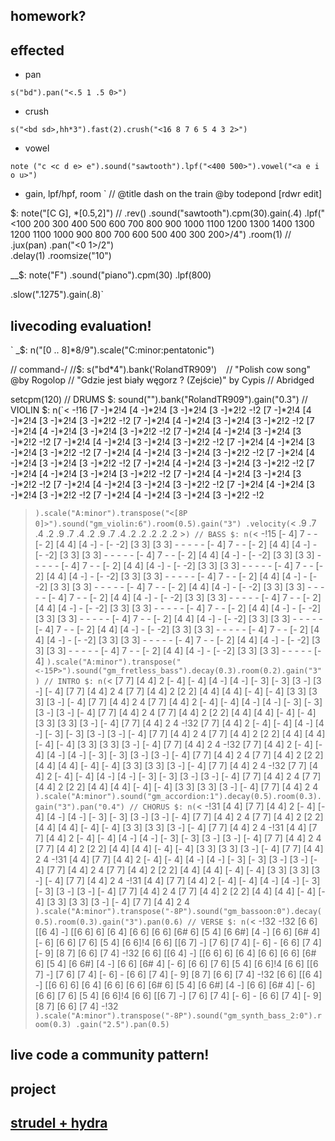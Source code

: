 ## homework?

## effected

- pan

`s("bd").pan("<.5 1 .5 0>")`

- crush

`s("<bd sd>,hh*3").fast(2).crush("<16 8 7 6 5 4 3 2>")`

- vowel

`note ("c <c d e> e").sound("sawtooth").lpf("<400 500>").vowel("<a e i o u>")`

- gain, lpf/hpf, room
`
// @title dash on the train @by todepond [rdwr edit]

$: note("[C G], <D Fb B C A>*[0.5,2]")
  // .rev()
  .sound("sawtooth").cpm(30).gain(.4)
.lpf("<100 200 300 400 500 600 700 800 900 1000 1100 1200 1300 1400 1300 1200 1100 1000 900 800 700 600 500 400 300 200>/4")
  .room(1)
  // .jux(pan)
  .pan("<0 1>/2")  
.delay(1)
.roomsize("10")

__$: note("F")
  .sound("piano").cpm(30)
  .lpf(800)
  
.slow(".1275").gain(.8)`

## livecoding evaluation!
`
_$: n("[0 .. 8]*8/9").scale("C:minor:pentatonic")

// command-/
//$: s("bd*4").bank('RolandTR909')
`
`
// "Polish cow song" @by Rogolop
// "Gdzie jest biały węgorz ? (Zejście)" by Cypis
// Abridged

setcpm(120)
// DRUMS
$: sound("<bd sd>").bank("RolandTR909").gain("0.3")
// VIOLIN
$: n(`< -!16
[7 -]*2!4    [4 -]*2!4    [3 -]*2!4    [3 -]*2!2 -!2
[7 -]*2!4    [4 -]*2!4    [3 -]*2!4    [3 -]*2!2 -!2
[7 -]*2!4    [4 -]*2!4    [3 -]*2!4    [3 -]*2!2 -!2
[7 -]*2!4    [4 -]*2!4    [3 -]*2!4    [3 -]*2!2 -!2 
[7 -]*2!4    [4 -]*2!4    [3 -]*2!4    [3 -]*2!2 -!2
[7 -]*2!4    [4 -]*2!4    [3 -]*2!4    [3 -]*2!2 -!2
[7 -]*2!4    [4 -]*2!4    [3 -]*2!4    [3 -]*2!2 -!2
[7 -]*2!4    [4 -]*2!4    [3 -]*2!4    [3 -]*2!2 -!2
[7 -]*2!4    [4 -]*2!4    [3 -]*2!4    [3 -]*2!2 -!2
[7 -]*2!4    [4 -]*2!4    [3 -]*2!4    [3 -]*2!2 -!2
[7 -]*2!4    [4 -]*2!4    [3 -]*2!4    [3 -]*2!2 -!2
[7 -]*2!4    [4 -]*2!4    [3 -]*2!4    [3 -]*2!2 -!2
[7 -]*2!4    [4 -]*2!4    [3 -]*2!4    [3 -]*2!2 -!2
[7 -]*2!4    [4 -]*2!4    [3 -]*2!4    [3 -]*2!2 -!2
[7 -]*2!4    [4 -]*2!4    [3 -]*2!4    [3 -]*2!2 -!2
>`).scale("A:minor").transpose("<[8P 0]>").sound("gm_violin:6").room(0.5).gain("3")
.velocity(`< .9 .7 .4 .2    .9 .7 .4 .2    .9 .7 .4 .2    .2 .2 .2 .2 >`)
// BASS
$: n(`< -!15 [- 4]
7 - - [- 2]    [4 4] [4 -] - [- -2]    [3 3] [3 3] - -    - - - [- 4]
7 - - [- 2]    [4 4] [4 -] - [- -2]    [3 3] [3 3] - -    - - - [- 4]
7 - - [- 2]    [4 4] [4 -] - [- -2]    [3 3] [3 3] - -    - - - [- 4]
7 - - [- 2]    [4 4] [4 -] - [- -2]    [3 3] [3 3] - -    - - - [- 4]
7 - - [- 2]    [4 4] [4 -] - [- -2]    [3 3] [3 3] - -    - - - [- 4]
7 - - [- 2]    [4 4] [4 -] - [- -2]    [3 3] [3 3] - -    - - - [- 4]
7 - - [- 2]    [4 4] [4 -] - [- -2]    [3 3] [3 3] - -    - - - [- 4]
7 - - [- 2]    [4 4] [4 -] - [- -2]    [3 3] [3 3] - -    - - - [- 4]
7 - - [- 2]    [4 4] [4 -] - [- -2]    [3 3] [3 3] - -    - - - [- 4]
7 - - [- 2]    [4 4] [4 -] - [- -2]    [3 3] [3 3] - -    - - - [- 4]
7 - - [- 2]    [4 4] [4 -] - [- -2]    [3 3] [3 3] - -    - - - [- 4]
7 - - [- 2]    [4 4] [4 -] - [- -2]    [3 3] [3 3] - -    - - - [- 4]
7 - - [- 2]    [4 4] [4 -] - [- -2]    [3 3] [3 3] - -    - - - [- 4]
7 - - [- 2]    [4 4] [4 -] - [- -2]    [3 3] [3 3] - -    - - - [- 4]
7 - - [- 2]    [4 4] [4 -] - [- -2]    [3 3] [3 3] - -    - - - [- 4]
>`).scale("A:minor").transpose("<-15P>").sound("gm_fretless_bass").decay(0.3).room(0.2).gain("3")
// INTRO
$: n(`<
[7 7] [4 4] 2 [- 4]    [- 4] [4 -] [4 -] [- 3]    [- 3] [3 -] [3 -] [- 4]    [7 7] [4 4] 2 4
[7 7] [4 4] 2 [2 2]    [4 4] [4 4] [- 4] [- 4]    [3 3] [3 3] [3 -] [- 4]    [7 7] [4 4] 2 4
[7 7] [4 4] 2 [- 4]    [- 4] [4 -] [4 -] [- 3]    [- 3] [3 -] [3 -] [- 4]    [7 7] [4 4] 2 4
[7 7] [4 4] 2 [2 2]    [4 4] [4 4] [- 4] [- 4]    [3 3] [3 3] [3 -] [- 4]    [7 7] [4 4] 2 4
-!32
[7 7] [4 4] 2 [- 4]    [- 4] [4 -] [4 -] [- 3]    [- 3] [3 -] [3 -] [- 4]    [7 7] [4 4] 2 4
[7 7] [4 4] 2 [2 2]    [4 4] [4 4] [- 4] [- 4]    [3 3] [3 3] [3 -] [- 4]    [7 7] [4 4] 2 4
-!32
[7 7] [4 4] 2 [- 4]    [- 4] [4 -] [4 -] [- 3]    [- 3] [3 -] [3 -] [- 4]    [7 7] [4 4] 2 4
[7 7] [4 4] 2 [2 2]    [4 4] [4 4] [- 4] [- 4]    [3 3] [3 3] [3 -] [- 4]    [7 7] [4 4] 2 4
-!32
[7 7] [4 4] 2 [- 4]    [- 4] [4 -] [4 -] [- 3]    [- 3] [3 -] [3 -] [- 4]    [7 7] [4 4] 2 4
[7 7] [4 4] 2 [2 2]    [4 4] [4 4] [- 4] [- 4]    [3 3] [3 3] [3 -] [- 4]    [7 7] [4 4] 2 4
>`).scale("A:minor").sound("gm_accordion:1").decay(0.5).room(0.3).gain("3").pan("0.4")
// CHORUS
$: n(`< -!31 [4 4]
[7 7] [4 4] 2 [- 4]    [- 4] [4 -] [4 -] [- 3]    [- 3] [3 -] [3 -] [- 4]    [7 7] [4 4] 2 4
[7 7] [4 4] 2 [2 2]    [4 4] [4 4] [- 4] [- 4]    [3 3] [3 3] [3 -] [- 4]    [7 7] [4 4] 2 4
-!31 [4 4]
[7 7] [4 4] 2 [- 4]    [- 4] [4 -] [4 -] [- 3]    [- 3] [3 -] [3 -] [- 4]    [7 7] [4 4] 2 4
[7 7] [4 4] 2 [2 2]    [4 4] [4 4] [- 4] [- 4]    [3 3] [3 3] [3 -] [- 4]    [7 7] [4 4] 2 4
-!31 [4 4]
[7 7] [4 4] 2 [- 4]    [- 4] [4 -] [4 -] [- 3]    [- 3] [3 -] [3 -] [- 4]    [7 7] [4 4] 2 4
[7 7] [4 4] 2 [2 2]    [4 4] [4 4] [- 4] [- 4]    [3 3] [3 3] [3 -] [- 4]    [7 7] [4 4] 2 4
-!31 [4 4]
[7 7] [4 4] 2 [- 4]    [- 4] [4 -] [4 -] [- 3]    [- 3] [3 -] [3 -] [- 4]    [7 7] [4 4] 2 4
[7 7] [4 4] 2 [2 2]    [4 4] [4 4] [- 4] [- 4]    [3 3] [3 3] [3 -] [- 4]    [7 7] [4 4] 2 4
>`).scale("A:minor").transpose("-8P").sound("gm_bassoon:0").decay(0.5).room(0.3).gain("3").pan(0.6)
// VERSE
$: n(`< -!32 -!32
[6 6] [[6 4] -] [[6 6] 6] [6 4]    [6 6] [6 6] [6# 6] [5 4]    [6 6#] [4 -] [6 6] [6# 4]    [- 6] [6 6] [7 6] [5 4]
[6 6]!4    [6 6] [[6 7] -] [7 6] [7 4]    [- 6] - [6 6] [7 4]    [- 9] [8 7] [6 6] [7 4]
-!32
[6 6] [[6 4] -] [[6 6] 6] [6 4]    [6 6] [6 6] [6# 6] [5 4]    [6 6#] [4 -] [6 6] [6# 4]    [- 6] [6 6] [7 6] [5 4]
[6 6]!4    [6 6] [[6 7] -] [7 6] [7 4]    [- 6] - [6 6] [7 4]    [- 9] [8 7] [6 6] [7 4]
-!32
[6 6] [[6 4] -] [[6 6] 6] [6 4]    [6 6] [6 6] [6# 6] [5 4]    [6 6#] [4 -] [6 6] [6# 4]    [- 6] [6 6] [7 6] [5 4]
[6 6]!4    [6 6] [[6 7] -] [7 6] [7 4]    [- 6] - [6 6] [7 4]    [- 9] [8 7] [6 6] [7 4]
-!32
>`).scale("A:minor").transpose("-8P").sound("gm_synth_bass_2:0").room(0.3)
  .gain("2.5").pan(0.5)
`

## live code a community pattern!

## project

## [strudel + hydra](https://strudel.cc/learn/hydra/)
